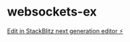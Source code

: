 # websockets-ex

[Edit in StackBlitz next generation editor ⚡️](https://stackblitz.com/~/github.com/cinic/websockets-ex)